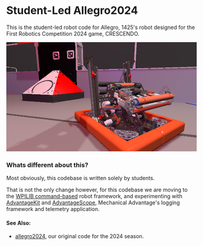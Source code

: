 # Student-Led Allegro2024

This is the student-led robot code for Allegro, 1425's robot designed for the First Robotics Competition 2024 game, CRESCENDO.

![Robot Image](/robot.png)

### Whats different about this?

Most obviously, this codebase is written solely by students.

That is not the only change however, for this codebase we are moving to the
[WPILIB command-based](https://docs.wpilib.org/en/stable/docs/software/commandbased/index.html) robot framework, and experimenting with
[AdvantageKit](https://github.com/Mechanical-Advantage/AdvantageKit) and [AdvantageScope](https://github.com/Mechanical-Advantage/AdvantageScope), Mechanical Advantage's logging framework and telemetry application.

#### See Also:

- [allegro2024](https://github.com/errorcodexero/allegro2024), our original code for the 2024 season.
